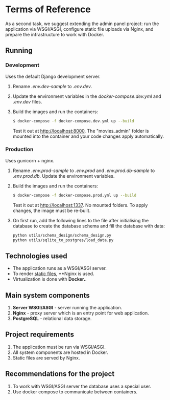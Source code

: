 # Terms of Reference

As a second task, we suggest extending the admin panel project: run the application via WSGI/ASGI, configure static file uploads via Nginx, and prepare the infrastructure to work with Docker.

## Running

### Development

Uses the default Django development server.

1. Rename *.env.dev-sample* to *.env.dev*.
1. Update the environment variables in the *docker-compose.dev.yml* and *.env.dev* files.
1. Build the images and run the containers:

    ```sh
    $ docker-compose -f docker-compose.dev.yml up --build
    ```

    Test it out at [http://localhost:8000](http://localhost:8000). The "movies_admin" folder is mounted into the container and your code changes apply automatically.

### Production

Uses gunicorn + nginx.

1. Rename *.env.prod-sample* to *.env.prod* and *.env.prod.db-sample* to *.env.prod.db*. Update the environment variables.
2. Build the images and run the containers:

    ```sh
    $ docker-compose -f docker-compose.prod.yml up --build
    ```

    Test it out at [http://localhost:1337](http://localhost:1337). No mounted folders. To apply changes, the image must be re-built.

3. On first run, add the following lines to the file after initialising the database to create the database schema and fill the database with data:

   ```sh
   python utils/schema_design/schema_design.py
   python utils/sqlite_to_postgres/load_data.py
   ```

## Technologies used

- The application runs as a WSGI/ASGI server.
- To render [static files](https://nginx.org/ru/docs/beginners_guide.html#static), **Nginx is used.
- Virtualization is done with **Docker.**.

## Main system components

1. **Server WSGI/ASGI** - server running the application.
2. **Nginx** - proxy server which is an entry point for web application.
3. **PostgreSQL** - relational data storage. 

## Project requirements

1. The application must be run via WSGI/ASGI.
2. All system components are hosted in Docker.
3. Static files are served by Nginx.

## Recommendations for the project

1. To work with WSGI/ASGI server the database uses a special user.
2. Use docker compose to communicate between containers.
